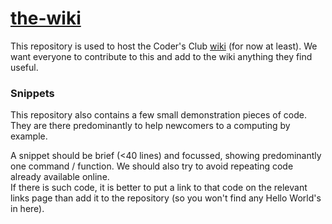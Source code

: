 [the-wiki](https://github.com/benkrikler/the-wiki/wiki)
========

This repository is used to host the Coder's Club [wiki](https://github.com/benkrikler/the-wiki/wiki) (for now at least).
We want everyone to contribute to this and add to the wiki anything they find useful.

### Snippets
This repository also contains a few small demonstration pieces of code.
They are there predominantly to help newcomers to a computing by example.

A snippet should be brief (<40 lines) and focussed, showing predominantly one command / function.
We should also try to avoid repeating code already available online.  
If there is such code, it is better to put a link to that code on the relevant links page than add it to the repository (so you won't find any Hello World's in here).
